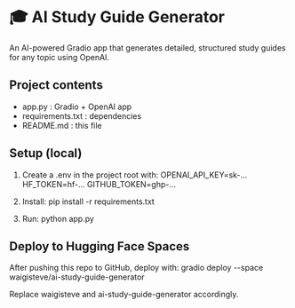 # 🎓 AI Study Guide Generator

An AI-powered Gradio app that generates detailed, structured study guides for any topic using OpenAI.

## Project contents
- app.py : Gradio + OpenAI app
- requirements.txt : dependencies
- README.md : this file

## Setup (local)
1. Create a .env in the project root with:
   OPENAI_API_KEY=sk-...
   HF_TOKEN=hf-...
   GITHUB_TOKEN=ghp-...

2. Install:
   pip install -r requirements.txt

3. Run:
   python app.py

## Deploy to Hugging Face Spaces
After pushing this repo to GitHub, deploy with:
    gradio deploy --space waigisteve/ai-study-guide-generator

Replace waigisteve and ai-study-guide-generator accordingly.
